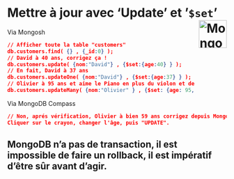 # **Mettre à jour avec ‘Update’ et ’`$set`’** <a href="../../"> <img src="https://github.com/MiKL5/devWeb/raw/master/Assets/Images/mongodb-ar21.svg" alt="MongoDB" align="right" height="64px"> </a>
Via Mongosh
```json
// Afficher toute la table "customers"
db.customers.find( {} , {_id:0} );
// David à 40 ans, corrigez ça !
db.customers.update( {nom:"David"} , {$set:{age:40} } );
// En fait, David à 37 ans
db.customers.updateOne( {nom:"David"} , {$set:{age:37} } );
// Olivier à 95 ans et aime le Piano en plus du violon et de l'escalade
db.customers.updateMany( {nom:"Olivier" } , {$set: {age: 95, loisir:["Escalade", "Piano", "Violon"] } } );

```
Via MongoDB Compass
```json
// Non, aprés vérification, Olivier à bien 59 ans corrigez depuis MongoDB Compass
Cliquer sur le crayon, changer l'âge, puis "UPDATE".
```

**MongoDB n’a pas de transaction, il est impossible de faire un rollback, il est impératif d’être sûr avant d’agir.**
---